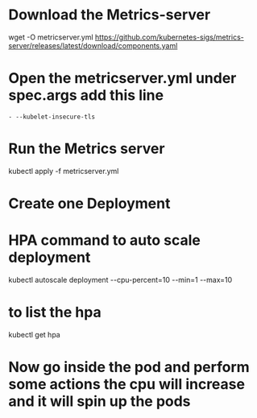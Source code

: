 # Download the Metrics-server

wget -O metricserver.yml https://github.com/kubernetes-sigs/metrics-server/releases/latest/download/components.yaml


# Open the metricserver.yml under spec.args add this line

`- --kubelet-insecure-tls`

# Run the Metrics server

kubectl apply -f metricserver.yml

# Create one Deployment 

# HPA command to auto scale deployment

kubectl autoscale deployment <deployment-name> --cpu-percent=10 --min=1 --max=10
  
# to list the hpa
  
  kubectl get hpa
  
# Now go inside the pod and perform some actions the cpu will increase and it will spin up the pods 
  
